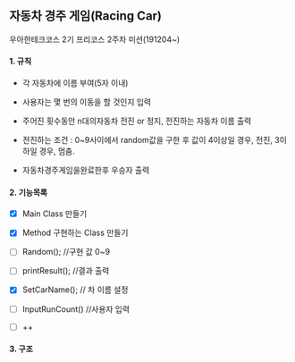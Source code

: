 ## 자동차 경주 게임(Racing Car)

 우아한테크코스 2기 프리코스 2주차 미션(191204~)

#### 1. 규칙

-  각 자동차에 이름 부여(5자 이내)
- 사용자는 몇 번의 이동을 할 것인지 입력
-  주어진 횟수동안 n대의자동차 전진 or 정지, 전진하는 자동차 이름 출력
- 전진하는 조건 : 0~9사이에서 random값을 구한 후 값이 4이상일 경우, 전진, 3이
  하일 경우, 멈춤.

- 자동차경주게임을완료한후 우승자 출력



#### 2. 기능목록

- [x] Main Class 만들기
- [x] Method 구현하는 Class 만들기
- [ ] Random(); //구현 값 0~9 
- [ ] printResult(); //결과 출력 
- [x] SetCarName(); // 차 이름 설정 
- [ ] InputRunCount() //사용자 입력 
- [ ] ++



#### 3. 구조

